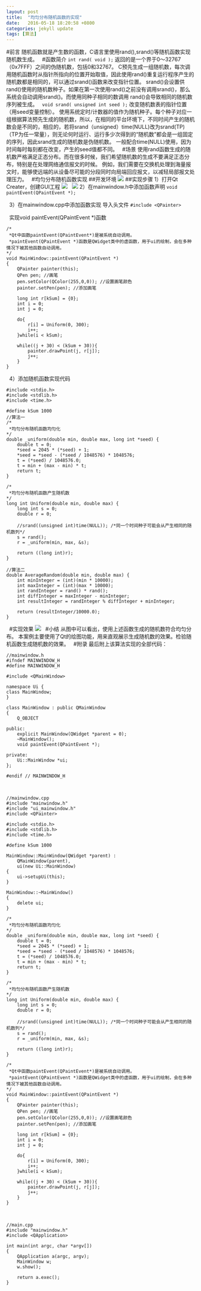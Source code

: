 ```yaml
---
layout: post
title:  "均匀分布随机函数的实现"
date:   2016-05-18 18:20:58 +0800
categories: jekyll update
tags: [算法]
---
```


#前言
随机函数就是产生数的函数，C语言里使用rand(),srand()等随机函数实现随机数生成。
 
#函数简介
```int rand( void );```
返回的是一个界于0～32767（0x7FFF）之间的伪随机数，包括0和32767。
C预先生成一组随机数，每次调用随机函数时从指针所指向的位置开始取值，因此使用rand()重复运行程序产生的随机数都是相同的，可以通过srand()函数来改变指针位置。
srand()会设置供rand()使用的随机数种子。如果在第一次使用rand()之前没有调用srand()，那么系统会自动调用srand()。而使用同种子相同的数调用 rand()会导致相同的随机数序列被生成。
 
```void srand( unsigned int seed );```
改变随机数表的指针位置（用seed变量控制）。
使用系统定时/计数器的值作为随机种子。每个种子对应一组根据算法预先生成的随机数，所以，在相同的平台环境下，不同时间产生的随机数会是不同的，相应的，若将srand（unsigned）time(NULL)改为srand(TP)（TP为任一常量），则无论何时运行、运行多少次得到的“随机数”都会是一组固定的序列，因此srand生成的随机数是伪随机数。
一般配合time(NULL)使用，因为时间每时每刻都在改变，产生的seed值都不同。
 
#场景
使用rand函数生成的随机数严格满足正态分布。而在很多时候，我们希望随机数的生成不要满足正态分布，特别是在处理网络通信报文的时候。
例如，我们需要在交换机处理到海量报文时，能够使远端的从设备尽可能的分段同时向局端回应报文，以减轻局部报文处理压力。
 
#均匀分布随机函数实现
##开发环境
![](http://upload-images.jianshu.io/upload_images/1492739-b2f082073e33ca94.jpg?imageMogr2/auto-orient/strip%7CimageView2/2/w/1240)
##实现步骤
1）打开Qt Creater，创建GUI工程
![](http://upload-images.jianshu.io/upload_images/1492739-1c06b87e7e219e93.jpg?imageMogr2/auto-orient/strip%7CimageView2/2/w/1240)
 
![](http://upload-images.jianshu.io/upload_images/1492739-4b288fe958b3e962.jpg?imageMogr2/auto-orient/strip%7CimageView2/2/w/1240)
2）在mainwindow.h中添加函数声明
```void paintEvent(QPaintEvent *);```

 
3）在mainwindow.cpp中添加函数实现
导入头文件
```#include <QPainter>```

 
实现void paintEvent(QPaintEvent *)函数
```
/*
 *Qt中函数paintEvent(QPaintEvent*)是被系统自动调用。
 *paintEvent(QPaintEvent *)函数是QWidget类中的虚函数，用于ui的绘制，会在多种情况下被其他函数自动调用。
*/
void MainWindow::paintEvent(QPaintEvent *)
{
    QPainter painter(this);
    QPen pen; //画笔
    pen.setColor(QColor(255,0,0)); //设置画笔颜色
    painter.setPen(pen); //添加画笔

    long int r[kSum] = {0};
    int i = 0;
    int j = 0;

    do{
        r[i] = Uniform(0, 300);
        i++;
    }while(i < kSum);

    while((j + 30) < (kSum + 30)){
        painter.drawPoint(j, r[j]);
        j++;
    }
}
```

 
4）添加随机函数实现代码
```
#include <stdio.h>
#include <stdlib.h>
#include <time.h>

#define kSum 1000
//算法一
/*
 *均匀分布随机函数均匀化
*/
double _uniform(double min, double max, long int *seed) {
    double t = 0;
    *seed = 2045 * (*seed) + 1;
    *seed = *seed - (*seed / 1048576) * 1048576;
    t = (*seed) / 1048576.0;
    t = min + (max - min) * t;
    return t;
}

/*
 *均匀分布随机函数产生随机数
*/
long int Uniform(double min, double max) {
    long int s = 0;
    double r = 0;

    //srand((unsigned int)time(NULL)); /*同一个时间种子可能会从产生相同的随机数列*/
    s = rand();
    r = _uniform(min, max, &s);

    return ((long int)r);
}

//算法二
double AverageRandom(double min, double max) {
    int minInteger = (int)(min * 10000);
    int maxInteger = (int)(max * 10000);
    int randInteger = rand() * rand();
    int diffInteger = maxInteger - minInteger;
    int resultInteger = randInteger % diffInteger + minInteger;

    return (resultInteger/10000.0);
}
```

 
#实现效果
![](http://upload-images.jianshu.io/upload_images/1492739-af95ccbacb9b3231.jpg?imageMogr2/auto-orient/strip%7CimageView2/2/w/1240)
 
#小结
从图中可以看出，使用上述函数生成的随机数符合均匀分布。
本案例主要使用了Qt的绘图功能，用来直观展示生成随机数的效果。检验随机函数生成随机数的效果。
 
#附录
最后附上该算法实现的全部代码：
```
//mainwindow.h
#ifndef MAINWINDOW_H
#define MAINWINDOW_H

#include <QMainWindow>

namespace Ui {
class MainWindow;
}

class MainWindow : public QMainWindow
{
    Q_OBJECT

public:
    explicit MainWindow(QWidget *parent = 0);
    ~MainWindow();
    void paintEvent(QPaintEvent *);

private:
    Ui::MainWindow *ui;
};

#endif // MAINWINDOW_H
```

 
```
//mainwindow.cpp
#include "mainwindow.h"
#include "ui_mainwindow.h"
#include <QPainter>

#include <stdio.h>
#include <stdlib.h>
#include <time.h>

#define kSum 1000

MainWindow::MainWindow(QWidget *parent) :
    QMainWindow(parent),
    ui(new Ui::MainWindow)
{
    ui->setupUi(this);
}

MainWindow::~MainWindow()
{
    delete ui;
}

/*
 *均匀分布随机函数均匀化
*/
double _uniform(double min, double max, long int *seed) {
    double t = 0;
    *seed = 2045 * (*seed) + 1;
    *seed = *seed - (*seed / 1048576) * 1048576;
    t = (*seed) / 1048576.0;
    t = min + (max - min) * t;
    return t;
}

/*
 *均匀分布随机函数产生随机数
*/
long int Uniform(double min, double max) {
    long int s = 0;
    double r = 0;

    //srand((unsigned int)time(NULL)); /*同一个时间种子可能会从产生相同的随机数列*/
    s = rand();
    r = _uniform(min, max, &s);

    return ((long int)r);
}

/*
 *Qt中函数paintEvent(QPaintEvent*)是被系统自动调用。
 *paintEvent(QPaintEvent *)函数是QWidget类中的虚函数，用于ui的绘制，会在多种情况下被其他函数自动调用。
*/
void MainWindow::paintEvent(QPaintEvent *)
{
    QPainter painter(this);
    QPen pen; //画笔
    pen.setColor(QColor(255,0,0)); //设置画笔颜色
    painter.setPen(pen); //添加画笔

    long int r[kSum] = {0};
    int i = 0;
    int j = 0;

    do{
        r[i] = Uniform(0, 300);
        i++;
    }while(i < kSum);

    while((j + 30) < (kSum + 30)){
        painter.drawPoint(j, r[j]);
        j++;
    }
}
```

 
```
//main.cpp
#include "mainwindow.h"
#include <QApplication>

int main(int argc, char *argv[])
{
    QApplication a(argc, argv);
    MainWindow w;
    w.show();

    return a.exec();
}
```
